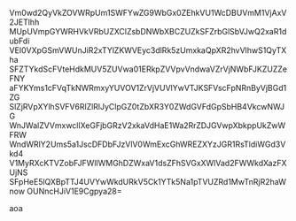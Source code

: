 Vm0wd2QyVkZOVWRpUm1SWFYwZG9WbGx0ZEhkVU1WcDBUVmM1VjAxV2JETlhh
MUpUVmpGYWRHVkVRbUZXClZsbDNWbXBCZUZkSFZrbGlSbVJwQ2xaR1dubFdi
VEI0VXpGSmVWUnJiR2xTYlZKWVEyc3dlRk5zUmxkaQpXR2hvVlhwS1QyTXha
SFZTYkdScFVteHdkMUV5ZUVwa01ERkpZVVpvVndwaVZrVjNWbFJKZUZZeFNY
aFYKYms1cFVqTkNWRmxyYUVOV1ZrVjVUVlYwVTJKSFVscFpNRnByVjBGd1ZG
SlZjRVpXYlhSVFV6RlZlRlJyClpGZ0tZbXR3Y0ZWdGVFdGpSbHB4VkcwNWJG
WnJWalZVVmxwcllXeGFjbGRzV2xkaVdHaE1Wa2RrZDJGVwpXbkppUkZwWFRW
WndWRlY2Ums5a1JscDFDbFJzVlV0WmExcGhWREZXYzJGR1RsTldiWGd3Vkd4
V1MyRXcKTVZobFJFWllWMGhDZWxaV1dsZFhSVGxXWlVad2FWWkdXazFXUjNS
SFpHeE5lQXBpTTJ4UVYwWkdURkV5Ck1YTk5Na1pTVUZRd1MwTnRjR2haWnow
OUNncHJiV1E9Cgpya28=

aoa